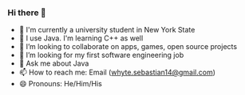 ### Hi there 👋


- 🔭 I'm currently a university student in New York State
- 🌱 I use Java. I'm learning C++ as well
- 👯 I’m looking to collaborate on apps, games, open source projects
- 🤔 I’m looking for my first software engineering job
- 💬 Ask me about Java
- 📫 How to reach me: Email (whyte.sebastian14@gmail.com)
- 😄 Pronouns: He/Him/His

